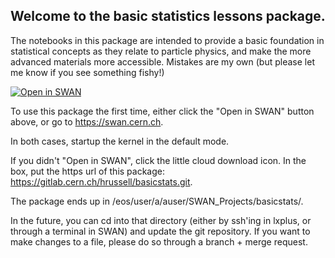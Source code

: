 ## Welcome to the basic statistics lessons package.

The notebooks in this package are intended to provide a basic foundation in statistical concepts as they relate to particle physics, and make the more
advanced materials more accessible.
Mistakes are my own (but please let me know if you see something fishy!)

[![Open in SWAN][openswan-image]][openswan-link]

To use this package the first time, either click the "Open in SWAN" button above, or go to https://swan.cern.ch. 

In both cases, startup the kernel in the default mode.

If you didn't "Open in SWAN", click the little cloud download icon. In the box, put the https url of this package: https://gitlab.cern.ch/hrussell/basicstats.git.

The package ends up in /eos/user/a/auser/SWAN_Projects/basicstats/.

In the future, you can cd into that directory (either by ssh'ing in lxplus, or through a terminal in SWAN) and update the git repository. If you want to make changes to a file, please do so through a branch + merge request.

[openswan-image]:https://swanserver.web.cern.ch/swanserver/images/badge_swan_white_150.png
[openswan-link]:https://cern.ch/swanserver/cgi-bin/go?projurl=https://gitlab.cern.ch/hrussell/basicstats.git
